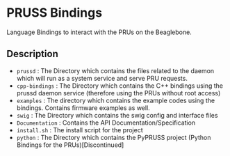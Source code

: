 # PRUSS Bindings
Language Bindings to interact with the PRUs on the Beaglebone.

## Description
* `prussd` : The Directory which contains the files related to the daemon which will run as a system service and serve PRU requests.
* `cpp-bindings` : The Directory which contains the C++ bindings using the prussd daemon service (therefore using the PRUs without root access)
* `examples` : The directory which contains the example codes using the bindings. Contains firmware examples as well.
* `swig` : The Directory which contains the swig config and interface files
* `Documentation` : Contains the API Documentation/Specification
* `install.sh` : The install script for the project
* `python` : The Directory which contains the PyPRUSS project (Python Bindings for the PRUs)[Discontinued]
